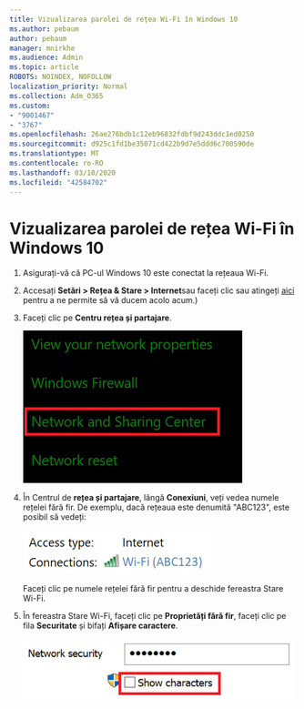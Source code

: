 ```yaml
---
title: Vizualizarea parolei de rețea Wi-Fi în Windows 10
ms.author: pebaum
author: pebaum
manager: mnirkhe
ms.audience: Admin
ms.topic: article
ROBOTS: NOINDEX, NOFOLLOW
localization_priority: Normal
ms.collection: Adm_O365
ms.custom:
- "9001467"
- "3767"
ms.openlocfilehash: 26ae276bdb1c12eb96832fdbf9d243ddc1ed0250
ms.sourcegitcommit: d925c1fd1be35071cd422b9d7e5ddd6c700590de
ms.translationtype: MT
ms.contentlocale: ro-RO
ms.lasthandoff: 03/10/2020
ms.locfileid: "42584702"
---
```

# <a name="view-wi-fi-network-password-in-windows-10"></a>Vizualizarea parolei de rețea Wi-Fi în Windows 10

1. Asigurați-vă că PC-ul Windows 10 este conectat la rețeaua Wi-Fi.

2. Accesați **Setări > Rețea & Stare > Internet**sau faceți clic sau atingeți [aici](ms-settings:network?activationSource=GetHelp) pentru a ne permite să vă ducem acolo acum.)

3. Faceți clic pe **Centru rețea și partajare**.

    ![centrul de rețea și partajare.](media/network-sharing-center.png)

4. În Centrul de **rețea și partajare**, lângă **Conexiuni**, veți vedea numele rețelei fără fir. De exemplu, dacă rețeaua este denumită "ABC123", este posibil să vedeți:

    ![Conexiuni de rețea.](media/network-connections.png)

    Faceți clic pe numele rețelei fără fir pentru a deschide fereastra Stare Wi-Fi. 

5. În fereastra Stare Wi-Fi, faceți clic pe **Proprietăți fără fir**, faceți clic pe fila **Securitate** și bifați **Afișare caractere**.

    ![Afișați caracterele parolei Wi-Fi.](media/show-password-characters.png)

